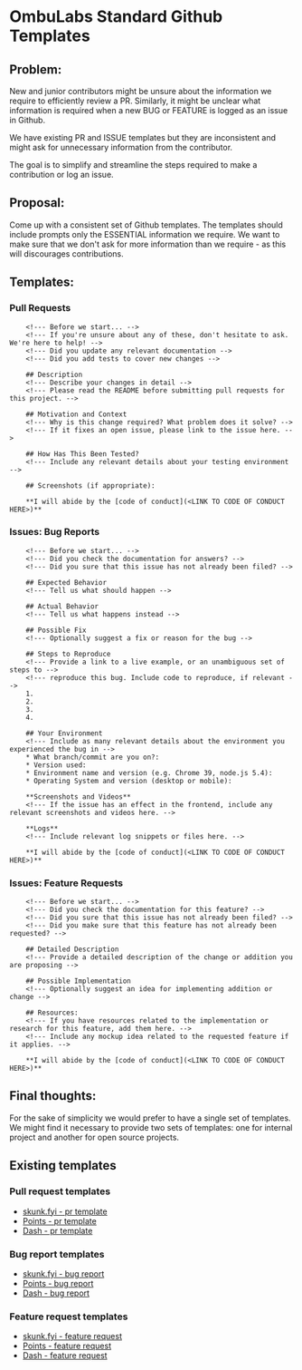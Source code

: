 # OmbuLabs Standard Github Templates

## Problem:

New and junior contributors might be unsure about the information we require to
efficiently review a PR. Similarly, it might be unclear what information is required when
a new BUG or FEATURE is logged as an issue in Github.

We have existing PR and ISSUE templates but they are inconsistent and might ask for
unnecessary information from the contributor.

The goal is to simplify  and streamline the steps required to make a contribution or log
an issue.

## Proposal:

Come up with a consistent set of Github templates. The templates should include prompts
only the ESSENTIAL information we require. We want to make sure that we don't ask for more
information than we require - as this will discourages contributions.

## Templates:

### Pull Requests

```
    <!--- Before we start... -->
    <!--- If you're unsure about any of these, don't hesitate to ask. We're here to help! -->
    <!--- Did you update any relevant documentation -->
    <!--- Did you add tests to cover new changes -->

    ## Description
    <!--- Describe your changes in detail -->
    <!--- Please read the README before submitting pull requests for this project. -->

    ## Motivation and Context
    <!--- Why is this change required? What problem does it solve? -->
    <!--- If it fixes an open issue, please link to the issue here. -->

    ## How Has This Been Tested?
    <!--- Include any relevant details about your testing environment -->

    ## Screenshots (if appropriate):

    **I will abide by the [code of conduct](<LINK TO CODE OF CONDUCT HERE>)**
```


### Issues: Bug Reports

```
    <!--- Before we start... -->
    <!--- Did you check the documentation for answers? -->
    <!--- Did you sure that this issue has not already been filed? -->

    ## Expected Behavior
    <!--- Tell us what should happen -->

    ## Actual Behavior
    <!--- Tell us what happens instead -->

    ## Possible Fix
    <!--- Optionally suggest a fix or reason for the bug -->

    ## Steps to Reproduce
    <!--- Provide a link to a live example, or an unambiguous set of steps to -->
    <!--- reproduce this bug. Include code to reproduce, if relevant -->
    1.
    2.
    3.
    4.

    ## Your Environment
    <!--- Include as many relevant details about the environment you experienced the bug in -->
    * What branch/commit are you on?:
    * Version used:
    * Environment name and version (e.g. Chrome 39, node.js 5.4):
    * Operating System and version (desktop or mobile):

    **Screenshots and Videos**
    <!--- If the issue has an effect in the frontend, include any relevant screenshots and videos here. -->

    **Logs**
    <!--- Include relevant log snippets or files here. -->

    **I will abide by the [code of conduct](<LINK TO CODE OF CONDUCT HERE>)**
```

### Issues: Feature Requests

```
    <!--- Before we start... -->
    <!--- Did you check the documentation for this feature? -->
    <!--- Did you sure that this issue has not already been filed? -->
    <!--- Did you make sure that this feature has not already been requested? -->

    ## Detailed Description
    <!--- Provide a detailed description of the change or addition you are proposing -->

    ## Possible Implementation
    <!--- Optionally suggest an idea for implementing addition or change -->

    ## Resources:
    <!--- If you have resources related to the implementation or research for this feature, add them here. -->
    <!--- Include any mockup idea related to the requested feature if it applies. -->

    **I will abide by the [code of conduct](<LINK TO CODE OF CONDUCT HERE>)**
```

## Final thoughts:

For the sake of simplicity we would prefer to have a single set of templates. We might
find it necessary to provide two sets of templates: one for internal project and another
for open source projects.

## Existing templates

### Pull request templates

 - [skunk.fyi - pr template](https://github.com/fastruby/skunk.fyi/blob/main/pull_request_template.md)
 - [Points - pr template](https://github.com/fastruby/points/blob/main/pull_request_template.md)
 - [Dash - pr template](https://github.com/fastruby/dash/blob/main/pull_request_template.md)

### Bug report templates

 - [skunk.fyi - bug report](https://github.com/fastruby/skunk.fyi/blob/main/.github/ISSUE_TEMPLATE/bug_report.md)
 - [Points - bug report](https://github.com/fastruby/points/blob/main/.github/ISSUE_TEMPLATE/bug_report.md?plain=1)
 - [Dash - bug report](https://github.com/fastruby/dash/blob/main/.github/ISSUE_TEMPLATE/bug_report.md)

### Feature request templates

 - [skunk.fyi - feature request](https://github.com/fastruby/skunk.fyi/blob/main/.github/ISSUE_TEMPLATE/feature_request.md)
 - [Points - feature request](https://github.com/fastruby/points/blob/main/.github/ISSUE_TEMPLATE/feature_request.md)
 - [Dash - feature request](https://github.com/fastruby/dash/blob/main/.github/ISSUE_TEMPLATE/feature_request.md)
